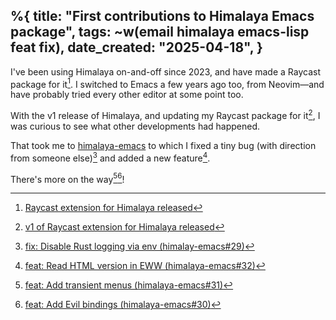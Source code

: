 %{
    title: "First contributions to Himalaya Emacs package",
    tags: ~w(email himalaya emacs-lisp feat fix),
    date_created: "2025-04-18",
}
---
I've been using Himalaya on-and-off since 2023, and have made a Raycast package for it[^1]. I switched to Emacs a few years ago too, from Neovim—and have probably tried every other editor at some point too.

With the v1 release of Himalaya, and updating my Raycast package for it[^2], I was curious to see what other developments had happened.

That took me to [himalaya-emacs](https://github.com/dantecatalfamo/himalaya-emacs) to which I fixed a tiny bug (with direction from someone else)[^3] and added a new feature[^4].

There's more on the way[^5][^6]!

[^1]: [Raycast extension for Himalaya released](raycast-extension-for-himalaya-released)
[^2]: [v1 of Raycast extension for Himalaya released](v1-of-raycast-extension-for-himalaya-released)
[^3]: [fix: Disable Rust logging via env (himalay-emacs#29)](https://github.com/dantecatalfamo/himalaya-emacs/pull/29)
[^4]: [feat: Read HTML version in EWW (himalaya-emacs#32)](https://github.com/dantecatalfamo/himalaya-emacs/pull/32)
[^5]: [feat: Add transient menus (himalaya-emacs#31)](https://github.com/dantecatalfamo/himalaya-emacs/pull/31)
[^6]: [feat: Add Evil bindings (himalaya-emacs#30)](https://github.com/dantecatalfamo/himalaya-emacs/pull/30)
